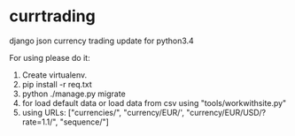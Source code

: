 # currtrading
django json currency trading
update for python3.4

For using please do it:
  1. Create virtualenv.
  2. pip install -r req.txt
  3. python ./manage.py migrate
  4. for load default data or load data from csv using "tools/workwithsite.py"
  5. using URLs: ["currencies/", "currency/EUR/', "currency/EUR/USD/?rate=1.1/", "sequence/"]
